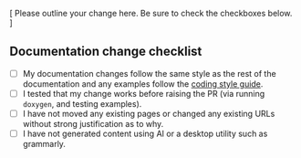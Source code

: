 [ Please outline your change here. Be sure to check the checkboxes below. ]

## Documentation change checklist

- [ ] My documentation changes follow the same style as the rest of the documentation and any examples follow the [coding style guide](https://dpp.dev/coding-standards.html).
- [ ] I tested that my change works before raising the PR (via running `doxygen`, and testing examples).
- [ ] I have not moved any existing pages or changed any existing URLs without strong justification as to why.
- [ ] I have not generated content using AI or a desktop utility such as grammarly.
